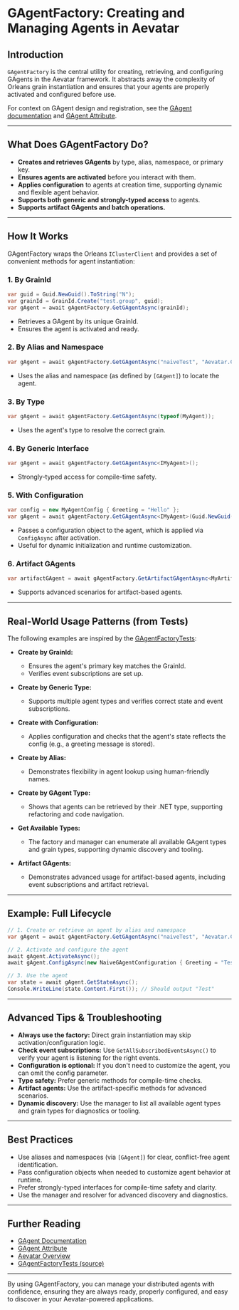 # GAgentFactory: Creating and Managing Agents in Aevatar

## Introduction

`GAgentFactory` is the central utility for creating, retrieving, and configuring GAgents in the Aevatar framework. It abstracts away the complexity of Orleans grain instantiation and ensures that your agents are properly activated and configured before use.

For context on GAgent design and registration, see the [GAgent documentation](./01-gagent.md) and [GAgent Attribute](./03-gagent-attribute.md).

---

## What Does GAgentFactory Do?

- **Creates and retrieves GAgents** by type, alias, namespace, or primary key.
- **Ensures agents are activated** before you interact with them.
- **Applies configuration** to agents at creation time, supporting dynamic and flexible agent behavior.
- **Supports both generic and strongly-typed access** to agents.
- **Supports artifact GAgents and batch operations.**

---

## How It Works

GAgentFactory wraps the Orleans `IClusterClient` and provides a set of convenient methods for agent instantiation:

### 1. By GrainId
```csharp
var guid = Guid.NewGuid().ToString("N");
var grainId = GrainId.Create("test.group", guid);
var gAgent = await gAgentFactory.GetGAgentAsync(grainId);
```
- Retrieves a GAgent by its unique GrainId.
- Ensures the agent is activated and ready.

### 2. By Alias and Namespace
```csharp
var gAgent = await gAgentFactory.GetGAgentAsync("naiveTest", "Aevatar.Core.Tests.TestGAgents");
```
- Uses the alias and namespace (as defined by `[GAgent]`) to locate the agent.

### 3. By Type
```csharp
var gAgent = await gAgentFactory.GetGAgentAsync(typeof(MyAgent));
```
- Uses the agent's type to resolve the correct grain.

### 4. By Generic Interface
```csharp
var gAgent = await gAgentFactory.GetGAgentAsync<IMyAgent>();
```
- Strongly-typed access for compile-time safety.

### 5. With Configuration
```csharp
var config = new MyAgentConfig { Greeting = "Hello" };
var gAgent = await gAgentFactory.GetGAgentAsync<IMyAgent>(Guid.NewGuid(), config);
```
- Passes a configuration object to the agent, which is applied via `ConfigAsync` after activation.
- Useful for dynamic initialization and runtime customization.

### 6. Artifact GAgents
```csharp
var artifactGAgent = await gAgentFactory.GetArtifactGAgentAsync<MyArtifact, MyArtifactGAgentState, MyArtifactStateLogEvent>();
```
- Supports advanced scenarios for artifact-based agents.

---

## Real-World Usage Patterns (from Tests)

The following examples are inspired by the [GAgentFactoryTests](https://github.com/aevatarAI/aevatar-framework/blob/dev/test/Aevatar.GAgents.Tests/GAgentFactoryTests.cs):

- **Create by GrainId:**
  - Ensures the agent's primary key matches the GrainId.
  - Verifies event subscriptions are set up.

- **Create by Generic Type:**
  - Supports multiple agent types and verifies correct state and event subscriptions.

- **Create with Configuration:**
  - Applies configuration and checks that the agent's state reflects the config (e.g., a greeting message is stored).

- **Create by Alias:**
  - Demonstrates flexibility in agent lookup using human-friendly names.

- **Create by GAgent Type:**
  - Shows that agents can be retrieved by their .NET type, supporting refactoring and code navigation.

- **Get Available Types:**
  - The factory and manager can enumerate all available GAgent types and grain types, supporting dynamic discovery and tooling.

- **Artifact GAgents:**
  - Demonstrates advanced usage for artifact-based agents, including event subscriptions and artifact retrieval.

---

## Example: Full Lifecycle

```csharp
// 1. Create or retrieve an agent by alias and namespace
var gAgent = await gAgentFactory.GetGAgentAsync("naiveTest", "Aevatar.Core.Tests.TestGAgents");

// 2. Activate and configure the agent
await gAgent.ActivateAsync();
await gAgent.ConfigAsync(new NaiveGAgentConfiguration { Greeting = "Test" });

// 3. Use the agent
var state = await gAgent.GetStateAsync();
Console.WriteLine(state.Content.First()); // Should output "Test"
```

---

## Advanced Tips & Troubleshooting

- **Always use the factory:** Direct grain instantiation may skip activation/configuration logic.
- **Check event subscriptions:** Use `GetAllSubscribedEventsAsync()` to verify your agent is listening for the right events.
- **Configuration is optional:** If you don't need to customize the agent, you can omit the config parameter.
- **Type safety:** Prefer generic methods for compile-time checks.
- **Artifact agents:** Use the artifact-specific methods for advanced scenarios.
- **Dynamic discovery:** Use the manager to list all available agent types and grain types for diagnostics or tooling.

---

## Best Practices

- Use aliases and namespaces (via `[GAgent]`) for clear, conflict-free agent identification.
- Pass configuration objects when needed to customize agent behavior at runtime.
- Prefer strongly-typed interfaces for compile-time safety and clarity.
- Use the manager and resolver for advanced discovery and diagnostics.

---

## Further Reading

- [GAgent Documentation](./01-gagent.md)
- [GAgent Attribute](./03-gagent-attribute.md)
- [Aevatar Overview](./00-overview.md)
- [GAgentFactoryTests (source)](https://github.com/aevatarAI/aevatar-framework/blob/dev/test/Aevatar.GAgents.Tests/GAgentFactoryTests.cs)

---

By using GAgentFactory, you can manage your distributed agents with confidence, ensuring they are always ready, properly configured, and easy to discover in your Aevatar-powered applications. 
